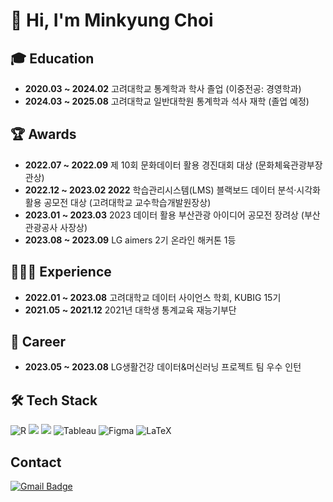 # 👋 Hi, I'm Minkyung Choi 

## 🎓 Education
- **2020.03 ~ 2024.02** 고려대학교 통계학과 학사 졸업 (이중전공: 경영학과)
- **2024.03 ~ 2025.08** 고려대학교 일반대학원 통계학과 석사 재학 (졸업 예정)


## 🏆 Awards
- **2022.07 ~ 2022.09** 제 10회 문화데이터 활용 경진대회 대상 (문화체육관광부장관상)
- **2022.12 ~ 2023.02 2022** 학습관리시스템(LMS) 블랙보드 데이터 분석‧시각화 활용 공모전 대상 (고려대학교 교수학습개발원장상) 
- **2023.01 ~ 2023.03** 2023 데이터 활용 부산관광 아이디어 공모전 장려상 (부산관광공사 사장상) 
- **2023.08 ~ 2023.09** LG aimers 2기 온라인 해커톤 1등

## 👩🏻‍💻 Experience
- **2022.01 ~ 2023.08** 고려대학교 데이터 사이언스 학회, KUBIG 15기
- **2021.05 ~ 2021.12** 2021년 대학생 통계교육 재능기부단 

## 💼 Career
- **2023.05 ~ 2023.08** LG생활건강 데이터&머신러닝 프로젝트 팀 우수 인턴

  
## 🛠️ Tech Stack
![R](https://img.shields.io/badge/r-%23276DC3.svg?style=for-the-badge&logo=r&logoColor=white)
<img src="https://img.shields.io/badge/Python-3776AB?style=for-the-badge&logo=Python&logoColor=white">
<img src="https://img.shields.io/badge/MySQL-4479A1?style=for-the-badge&logo=MySQL&logoColor=white">
![Tableau](https://img.shields.io/badge/tableau-%23E97627.svg?style=for-the-badge&logo=tableau&logoColor=white)
![Figma](https://img.shields.io/badge/figma-%23F24E1E.svg?style=for-the-badge&logo=figma&logoColor=white)
![LaTeX](https://img.shields.io/badge/latex-%23008080.svg?style=for-the-badge&logo=latex&logoColor=white)

## Contact
[![Gmail Badge](https://img.shields.io/badge/Gmail-d14836?style=flat-square&logo=Gmail&logoColor=white&link=mailto:qsja74@gmail.com)](mailto:qsja74@gmail.com)
	
<!--
**min0501/min0501** is a ✨ _special_ ✨ repository because its `README.md` (this file) appears on your GitHub profile.

Here are some ideas to get you started:

- 🔭 I’m currently working on ...
- 🌱 I’m currently learning ...
- 👯 I’m looking to collaborate on ...
- 🤔 I’m looking for help with ...
- 💬 Ask me about ...
- 📫 How to reach me: ...
- 😄 Pronouns: ...
- ⚡ Fun fact: ...
-->
